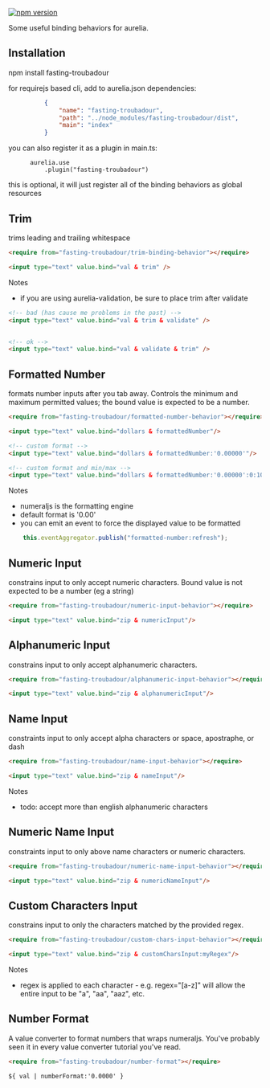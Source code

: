 [![npm version](https://badge.fury.io/js/fasting-troubadour.svg)](http://badge.fury.io/js/fasting-troubadour)

Some useful binding behaviors for aurelia.


## Installation

npm install fasting-troubadour

for requirejs based cli, add to aurelia.json dependencies:

```json
          {
              "name": "fasting-troubadour",
              "path": "../node_modules/fasting-troubadour/dist",
              "main": "index"
          }
```

you can also register it as a plugin in main.ts:

```
      aurelia.use
          .plugin("fasting-troubadour")
```

this is optional, it will just register all of the binding behaviors as global resources

## Trim

trims leading and trailing whitespace

```html
<require from="fasting-troubadour/trim-binding-behavior"></require>

<input type="text" value.bind="val & trim" />
```

Notes
- if you are using aurelia-validation, be sure to place trim after validate

```html
<!-- bad (has cause me problems in the past) -->
<input type="text" value.bind="val & trim & validate" />


<!-- ok -->
<input type="text" value.bind="val & validate & trim" />
```

## Formatted Number

formats number inputs after you tab away. Controls the minimum and maximum permitted values; the bound value is expected to be a number.

```html
<require from="fasting-troubadour/formatted-number-behavior"></require>

<input type="text" value.bind="dollars & formattedNumber"/>

<!-- custom format -->
<input type="text" value.bind="dollars & formattedNumber:'0.00000'"/>

<!-- custom format and min/max -->
<input type="text" value.bind="dollars & formattedNumber:'0.00000':0:1000000"/>
```

Notes
- numeraljs is the formatting engine
- default format is '0.00'
- you can emit an event to force the displayed value to be formatted

```js
    this.eventAggregator.publish("formatted-number:refresh");
```


## Numeric Input

constrains input to only accept numeric characters. Bound value is not expected to be a number (eg a string)

```html
<require from="fasting-troubadour/numeric-input-behavior"></require>

<input type="text" value.bind="zip & numericInput"/>
```

## Alphanumeric Input

constrains input to only accept alphanumeric characters. 

```html
<require from="fasting-troubadour/alphanumeric-input-behavior"></require>

<input type="text" value.bind="zip & alphanumericInput"/>
```

## Name Input

constraints input to only accept alpha characters or space, apostraphe, or dash

```html
<require from="fasting-troubadour/name-input-behavior"></require>

<input type="text" value.bind="zip & nameInput"/>
```

Notes
- todo: accept more than english alphanumeric characters

## Numeric Name Input

constraints input to only above name characters or numeric characters.

```html
<require from="fasting-troubadour/numeric-name-input-behavior"></require>

<input type="text" value.bind="zip & numericNameInput"/>
```

## Custom Characters Input

constrains input to only the characters matched by the provided regex.

```html
<require from="fasting-troubadour/custom-chars-input-behavior"></require>

<input type="text" value.bind="zip & customCharsInput:myRegex"/>
```

Notes
- regex is applied to each character - e.g. regex="[a-z]" will allow the entire input to be "a", "aa", "aaz", etc.

## Number Format

A value converter to format numbers that wraps numeraljs. You've probably seen it in every value converter tutorial you've read.

```html
<require from="fasting-troubadour/number-format"></require>

${ val | numberFormat:'0.0000' }
```
